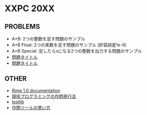 # XXPC 20XX

## PROBLEMS

- A+B: 2つの整数を足す問題のサンプル
- A+B Float: 2つの実数を足す問題のサンプル (許容誤差1e-6)
- A+B Special: 足したらxになる2つの整数を出力する問題のサンプル
- [問題タイトル](https://link_to_google_document)
- [問題タイトル](https://link_to_google_document)

## OTHER

- [Rime 1.0 documentation](http://nya3jp.github.io/rime/)
- [競技プログラミングの作問進行法](http://itohjam.hatenablog.com/entry/2014/12/02/214019)
- [testlib](http://codeforces.com/testlib)
- [作問ツールの使い方](https://drive.google.com/file/d/0B8nawKhBgu7IV0hTcnNMUEhqb2c/view?usp=sharing)
